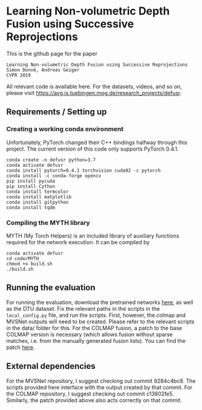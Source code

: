 # Learning Non-volumetric Depth Fusion using Successive Reprojections

This is the github page for the paper

    Learning Non-volumetric Depth Fusion using Successive Reprojections
    Simon Donné, Andreas Geiger
    CVPR 2019

All relevant code is available here.
For the datasets, videos, and so on, please visit https://avg.is.tuebingen.mpg.de/research_projects/defusr.

## Requirements / Setting up

### Creating a working conda environment

Unfortunately, PyTorch changed their C++ bindings halfway through this project.
The current version of this code only supports PyTorch 0.4.1.

    conda create -n defusr python=3.7
    conda activate defusr
    conda install pytorch=0.4.1 torchvision cuda92 -c pytorch
    conda install -c conda-forge opencv
    pip install pycuda
    pip install Cython
    conda install termcolor
    conda install matplotlib
    conda install gitpython
    conda install tqdm

### Compiling the MYTH library

MYTH (My Torch Helpers) is an included library of auxiliary functions required for the network execution.
It can be compiled by

    conda activate defusr
    cd code/MYTH
    chmod +x build.sh
    ./build.sh


## Running the evaluation

For running the evaluation, download the pretrained networks [here](https://avg.is.tuebingen.mpg.de/research_projects/defusr), as well as the DTU dataset.
Fix the relevant paths in the scripts in the `local_config.py` file, and run the scripts.
First, however, the colmap and MVSNet outputs will need to be created. Please refer to the relevant scripts in the data/ folder for this.
For the COLMAP fusion, a patch to the base COLMAP version is necessary (which allows fusion without sparse matches, i.e. from the manually generated fusion lists).
You can find the patch [here](data/colmap_patch.patch).

## External dependencies

For the MVSNet repository, I suggest checking out commit 9284c4bc8. The scripts provided here interface with the output created by that commit.
For the COLMAP repository, I suggest checking out commit c13602fe5. Similarly, the patch provided above also acts correctly on that commit.
